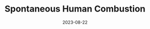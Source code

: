---
title: Spontaneous Human Combustion
date: 2023-08-22
description: The mysterious phenomenon of spontaneous human combustion. The host discusses various cases of individuals bursting into flames without an apparent external ignition source.
categories: ["General Understanding"]
authors: ["Samael"]
tags: [ "SpontaneousHumanCombustion", "ScientificStudy"]
image: "https://static.independent.co.uk/2021/02/19/18/Mary-leg.jpg"
draft: false
---